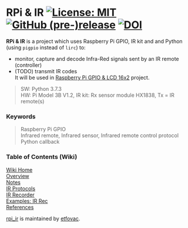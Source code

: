 # RPi &amp; IR  [![License: MIT](https://img.shields.io/badge/License-MIT-blue.svg)](https://github.com/etfovac/rpi_ir/blob/master/LICENSE) [![GitHub (pre-)release](https://img.shields.io/badge/releases--yellow.svg)](https://github.com/etfovac/rpi_ir/releases/) [![DOI](https://zenodo.org/badge/291474552.svg)](https://zenodo.org/badge/latestdoi/291474552)



**RPi &amp; IR** is a project which uses Raspberry Pi GPIO, IR kit and and Python (using ```pigpio``` instead of ```lirc```) to:  
- monitor, capture and decode Infra-Red signals sent by an IR remote (controller)  
- (TODO) transmit IR codes  
It will be used in [Raspberry Pi GPIO & LCD 16x2](https://github.com/etfovac/rpi_lcd) project.  
  
> SW: Python 3.7.3  
> HW: Pi Model 3B  V1.2, IR kit: Rx sensor module HX1838, Tx = IR remote(s)  

### Keywords  
> Raspberry Pi GPIO  
> Infrared remote, Infrared sensor, Infrared remote control protocol  
> Python callback

### Table of Contents (Wiki)
[Wiki Home](https://github.com/etfovac/rpi_ir/wiki)  
[Overview](https://github.com/etfovac/rpi_ir/wiki/Overview)  
[Notes](https://github.com/etfovac/rpi_ir/wiki/Notes)  
[IR Protocols](https://github.com/etfovac/rpi_ir/wiki/IR-Protocols)  
[IR Recorder](https://github.com/etfovac/rpi_ir/wiki/IR-Recorder)    
[Examples: IR Rec](https://github.com/etfovac/rpi_ir/wiki/Examples:-IR-Rec)  
[References](https://github.com/etfovac/rpi_ir/wiki/References)  



[rpi_ir](https://github.com/etfovac/rpi_ir) is maintained by [etfovac](https://github.com/etfovac).
